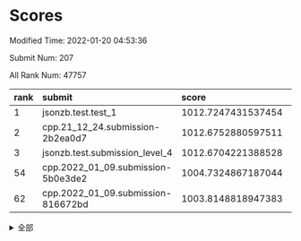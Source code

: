 # Scores

Modified Time: 2022-01-20 04:53:36

Submit Num: 207

All Rank Num: 47757

| rank |               submit               |       score        |       sigma        | pk_num |
| :--- | :--------------------------------- | :----------------- | :----------------- | :----- |
| 1    | jsonzb.test.test_1                 | 1012.7247431537454 | 0.8321223097337894 | 896    |
| 2    | cpp.21_12_24.submission-2b2ea0d7   | 1012.6752880597511 | 0.7919066004263918 | 919    |
| 3    | jsonzb.test.submission_level_4     | 1012.6704221388528 | 0.798464752420612  | 925    |
| 54   | cpp.2022_01_09.submission-5b0e3de2 | 1004.7324867187044 | 0.7175115448821404 | 921    |
| 62   | cpp.2022_01_09.submission-816672bd | 1003.8148818947383 | 0.7029023522487635 | 922    |


<details>
<summary>全部</summary>

| rank |                 submit                 |       score        |       sigma        | pk_num |
| :--- | :------------------------------------- | :----------------- | :----------------- | :----- |
| 1    | jsonzb.test.test_1                     | 1012.7247431537454 | 0.8321223097337894 | 896    |
| 2    | cpp.21_12_24.submission-2b2ea0d7       | 1012.6752880597511 | 0.7919066004263918 | 919    |
| 3    | jsonzb.test.submission_level_4         | 1012.6704221388528 | 0.798464752420612  | 925    |
| 4    | gobigger.level_3.submission_level_3_37 | 1011.777207350189  | 0.7773410101833581 | 917    |
| 5    | gobigger.level_3.submission_level_3_24 | 1011.6177821821711 | 0.7774841979288425 | 924    |
| 6    | gobigger.level_3.submission_level_3_36 | 1011.4911540495686 | 0.7812800263218875 | 920    |
| 7    | gobigger.level_3.submission_level_3_33 | 1011.4032122495942 | 0.7661117437382412 | 924    |
| 8    | gobigger.level_3.submission_level_3_42 | 1010.9645331776642 | 0.7517393018734894 | 924    |
| 9    | gobigger.level_3.submission_level_3_34 | 1010.962064148668  | 0.7669743225408931 | 921    |
| 10   | gobigger.level_3.submission_level_3_32 | 1010.9178984585917 | 0.7701688194411586 | 919    |
| 11   | gobigger.level_3.submission_level_3_8  | 1010.8327919912724 | 0.784425328725602  | 927    |
| 12   | gobigger.level_3.submission_level_3_29 | 1010.8171559050834 | 0.7570356363190281 | 922    |
| 13   | gobigger.level_3.submission_level_3_38 | 1010.6383756654913 | 0.7466588699984572 | 921    |
| 14   | gobigger.level_3.submission_level_3_10 | 1010.5482665791982 | 0.761639322553109  | 931    |
| 15   | gobigger.level_3.submission_level_3_35 | 1010.5309855197843 | 0.7372198540257614 | 921    |
| 16   | gobigger.level_3.submission_level_3_28 | 1010.3492896386462 | 0.7544533179610872 | 925    |
| 17   | gobigger.level_3.submission_level_3_47 | 1010.2364799278638 | 0.7660605637887948 | 918    |
| 18   | gobigger.level_3.submission_level_3_4  | 1010.2287127305851 | 0.7669791388880817 | 924    |
| 19   | gobigger.level_3.submission_level_3_21 | 1010.2262447518638 | 0.7652015676542081 | 922    |
| 20   | gobigger.level_3.submission_level_3_15 | 1010.223756169628  | 0.7534908162644819 | 924    |
| 21   | gobigger.level_3.submission_level_3_1  | 1010.1127659416622 | 0.7575468566127387 | 924    |
| 22   | gobigger.level_3.submission_level_3_2  | 1010.10055827765   | 0.7724030679615257 | 923    |
| 23   | gobigger.level_3.submission_level_3_40 | 1009.9722716483224 | 0.7561586708791195 | 922    |
| 24   | gobigger.level_3.submission_level_3_16 | 1009.9700161087881 | 0.7549760616046595 | 926    |
| 25   | gobigger.level_3.submission_level_3_49 | 1009.9080148441354 | 0.7618174991543895 | 924    |
| 26   | gobigger.level_3.submission_level_3_20 | 1009.8583834183253 | 0.7544552617941509 | 922    |
| 27   | gobigger.level_3.submission_level_3_45 | 1009.8374316540841 | 0.7631804122563971 | 921    |
| 28   | gobigger.level_3.submission_level_3_48 | 1009.8140128540797 | 0.7625139315260453 | 921    |
| 29   | gobigger.level_3.submission_level_3_3  | 1009.796928892101  | 0.750987196325508  | 923    |
| 30   | gobigger.level_3.submission_level_3_46 | 1009.7628361949971 | 0.7724574402765929 | 921    |
| 31   | gobigger.level_3.submission_level_3_41 | 1009.7408419757224 | 0.7405228519934863 | 927    |
| 32   | gobigger.level_3.submission_level_3_17 | 1009.7161186514106 | 0.7521181214034098 | 931    |
| 33   | gobigger.level_3.submission_level_3_12 | 1009.6674090657965 | 0.7614100641426668 | 923    |
| 34   | gobigger.level_3.submission_level_3_11 | 1009.4672090750068 | 0.7394992294726004 | 922    |
| 35   | gobigger.level_3.submission_level_3_14 | 1009.3384444915113 | 0.7415071177749879 | 925    |
| 36   | gobigger.level_3.submission_level_3_26 | 1009.3229802085291 | 0.7425282629567032 | 919    |
| 37   | gobigger.level_3.submission_level_3_30 | 1009.2564970136305 | 0.733406235941773  | 924    |
| 38   | gobigger.level_3.submission_level_3_31 | 1009.1069563588146 | 0.7232334918971897 | 925    |
| 39   | gobigger.level_3.submission_level_3_44 | 1009.091950471549  | 0.7550989723407802 | 928    |
| 40   | gobigger.level_3.submission_level_3_19 | 1009.0828309164692 | 0.7360861850892596 | 917    |
| 41   | gobigger.level_3.submission_level_3_25 | 1009.0626407797716 | 0.7536749191661294 | 922    |
| 42   | gobigger.level_3.submission_level_3_23 | 1009.0564506298689 | 0.746159370507012  | 922    |
| 43   | gobigger.level_3.submission_level_3_18 | 1009.0046547299469 | 0.7321135171993299 | 922    |
| 44   | gobigger.level_3.submission_level_3_22 | 1008.9214741320383 | 0.742007560363159  | 924    |
| 45   | gobigger.level_3.submission_level_3_39 | 1008.8845346618134 | 0.7355123801472236 | 930    |
| 46   | gobigger.level_3.submission_level_3_0  | 1008.8333018127506 | 0.7547779944708611 | 926    |
| 47   | gobigger.level_3.submission_level_3_5  | 1008.6620757908622 | 0.7531183151976157 | 924    |
| 48   | gobigger.level_3.submission_level_3_13 | 1008.5356179629027 | 0.7479741461700198 | 925    |
| 49   | gobigger.level_3.submission_level_3_7  | 1008.4246898542368 | 0.7357654972935294 | 920    |
| 50   | gobigger.level_3.submission_level_3_9  | 1008.3934249075352 | 0.7461973424407957 | 923    |
| 51   | gobigger.level_3.submission_level_3_43 | 1008.273214891817  | 0.7300684862286907 | 928    |
| 52   | gobigger.level_3.submission_level_3_27 | 1008.2434590218118 | 0.7281417784294195 | 923    |
| 53   | gobigger.level_3.submission_level_3_6  | 1008.0904600031888 | 0.7520113270354565 | 925    |
| 54   | cpp.2022_01_09.submission-5b0e3de2     | 1004.7324867187044 | 0.7175115448821404 | 921    |
| 55   | gobigger.level_1.submission_level_1_42 | 1004.6421865075905 | 0.725066821245095  | 923    |
| 56   | gobigger.level_1.submission_level_1_18 | 1004.4344880288693 | 0.722477479938983  | 928    |
| 57   | gobigger.level_1.submission_level_1_28 | 1004.426427049868  | 0.7142600598136252 | 920    |
| 58   | gobigger.level_1.submission_level_1_33 | 1004.3976245472428 | 0.7240558434573273 | 925    |
| 59   | gobigger.level_1.submission_level_1_10 | 1004.3729811267567 | 0.7171121008974245 | 923    |
| 60   | gobigger.level_1.submission_level_1_38 | 1004.1674244441042 | 0.7118745791908204 | 926    |
| 61   | gobigger.level_1.submission_level_1_4  | 1003.8615048964975 | 0.7093879526741854 | 921    |
| 62   | cpp.2022_01_09.submission-816672bd     | 1003.8148818947383 | 0.7029023522487635 | 922    |
| 63   | gobigger.level_1.submission_level_1_24 | 1003.6820206676774 | 0.7071077845967221 | 919    |
| 64   | gobigger.level_1.submission_level_1_29 | 1003.6091913184667 | 0.7083038331920252 | 924    |
| 65   | gobigger.level_1.submission_level_1_47 | 1003.5312501442969 | 0.713213983192792  | 924    |
| 66   | gobigger.level_1.submission_level_1_0  | 1003.5245283455579 | 0.718732042928822  | 925    |
| 67   | gobigger.level_1.submission_level_1_40 | 1003.5138798923791 | 0.7023996324654136 | 917    |
| 68   | gobigger.level_1.submission_level_1_2  | 1003.4563249542072 | 0.7107765609393761 | 929    |
| 69   | gobigger.level_1.submission_level_1_12 | 1003.3987758354039 | 0.7139512148273823 | 929    |
| 70   | gobigger.level_1.submission_level_1_35 | 1003.307874513507  | 0.7205663359024621 | 924    |
| 71   | gobigger.level_1.submission_level_1_45 | 1003.2499430622784 | 0.7125928715872798 | 919    |
| 72   | gobigger.level_1.submission_level_1_44 | 1003.2496884186367 | 0.7288168448338849 | 926    |
| 73   | gobigger.level_1.submission_level_1_9  | 1003.1571159801746 | 0.7133332601306819 | 927    |
| 74   | gobigger.level_1.submission_level_1_32 | 1003.1566982367183 | 0.7013060151961067 | 923    |
| 75   | gobigger.level_1.submission_level_1_39 | 1003.1487777829996 | 0.7030544470192377 | 922    |
| 76   | gobigger.level_1.submission_level_1_19 | 1003.1266200703631 | 0.7116160957616195 | 924    |
| 77   | gobigger.level_1.submission_level_1_36 | 1003.1169641715895 | 0.71685909485      | 920    |
| 78   | gobigger.level_1.submission_level_1_25 | 1003.090967482491  | 0.7223356311872053 | 929    |
| 79   | gobigger.level_1.submission_level_1_49 | 1003.0751586895143 | 0.7090905657046728 | 924    |
| 80   | gobigger.level_1.submission_level_1_16 | 1003.0609189321248 | 0.7279147724488818 | 923    |
| 81   | gobigger.level_1.submission_level_1_3  | 1003.0594428792591 | 0.7115053415723662 | 926    |
| 82   | gobigger.level_1.submission_level_1_23 | 1003.0472374036464 | 0.716423593150708  | 926    |
| 83   | gobigger.level_1.submission_level_1_6  | 1002.9766354458195 | 0.7167068536404062 | 929    |
| 84   | gobigger.level_1.submission_level_1_41 | 1002.9347486160628 | 0.7114198352811806 | 923    |
| 85   | gobigger.level_1.submission_level_1_34 | 1002.8780612082322 | 0.7231012026866505 | 925    |
| 86   | gobigger.level_1.submission_level_1_46 | 1002.8365409048706 | 0.7048881485444074 | 920    |
| 87   | gobigger.level_1.submission_level_1_20 | 1002.8275849152349 | 0.7154856883042932 | 920    |
| 88   | gobigger.level_1.submission_level_1_8  | 1002.8259964374902 | 0.714853233601456  | 922    |
| 89   | gobigger.level_1.submission_level_1_15 | 1002.7945852588233 | 0.7169746008634962 | 925    |
| 90   | gobigger.level_1.submission_level_1_17 | 1002.7300159546617 | 0.7163823908204512 | 924    |
| 91   | gobigger.level_1.submission_level_1_27 | 1002.6900649970019 | 0.7118416755615186 | 929    |
| 92   | gobigger.level_1.submission_level_1_48 | 1002.6863678393581 | 0.7126767431771645 | 926    |
| 93   | gobigger.level_1.submission_level_1_31 | 1002.676499073511  | 0.7156363619851246 | 923    |
| 94   | gobigger.level_1.submission_level_1_11 | 1002.4202016291512 | 0.7113189518620979 | 923    |
| 95   | gobigger.level_1.submission_level_1_14 | 1002.4135505346703 | 0.7062835780483238 | 924    |
| 96   | gobigger.level_1.submission_level_1_21 | 1002.3990459659149 | 0.7117906126532668 | 920    |
| 97   | gobigger.level_1.submission_level_1_5  | 1002.361642693264  | 0.7137420949323646 | 922    |
| 98   | gobigger.level_1.submission_level_1_37 | 1002.3402252081297 | 0.7095713856706658 | 925    |
| 99   | gobigger.level_1.submission_level_1_13 | 1002.3065207559895 | 0.7048476495783291 | 925    |
| 100  | gobigger.level_1.submission_level_1_7  | 1002.2970926485492 | 0.7111000678574119 | 926    |
| 101  | gobigger.level_1.submission_level_1_26 | 1002.2014158775247 | 0.7144992356441624 | 922    |
| 102  | gobigger.level_1.submission_level_1_30 | 1002.1495717557535 | 0.711930583081169  | 927    |
| 103  | gobigger.level_1.submission_level_1_43 | 1002.1427634672654 | 0.7076138494327804 | 922    |
| 104  | gobigger.level_1.submission_level_1_22 | 1002.1064126608558 | 0.7093731083177581 | 924    |
| 105  | gobigger.level_1.submission_level_1_1  | 1001.9943376249885 | 0.7027022777585077 | 923    |
| 106  | gobigger.random.submission_random_9    | 997.7883801676735  | 0.7079098242538858 | 925    |
| 107  | gobigger.random.submission_random_34   | 997.1642389246471  | 0.7118913310407103 | 918    |
| 108  | gobigger.random.submission_random_20   | 997.1441523471466  | 0.7183609079608648 | 924    |
| 109  | gobigger.random.submission_random_3    | 997.0646493685601  | 0.7066585487488775 | 921    |
| 110  | gobigger.random.submission_random_46   | 996.9353233029059  | 0.714250026361068  | 922    |
| 111  | gobigger.random.submission_random_18   | 996.8283371838891  | 0.7216265788628501 | 918    |
| 112  | gobigger.random.submission_random_4    | 996.7032756402124  | 0.7152339632120303 | 925    |
| 113  | gobigger.random.submission_random_36   | 996.6382997888687  | 0.7303372921988248 | 920    |
| 114  | gobigger.random.submission_random_39   | 996.6041015330463  | 0.700588081946439  | 928    |
| 115  | gobigger.random.submission_random_28   | 996.5695382795784  | 0.7058913609606005 | 922    |
| 116  | gobigger.random.submission_random_6    | 996.5660233679652  | 0.7208799718628854 | 921    |
| 117  | gobigger.random.submission_random_49   | 996.5104193577205  | 0.7121674866772923 | 924    |
| 118  | gobigger.random.submission_random_24   | 996.5068394285362  | 0.7142462226694456 | 922    |
| 119  | gobigger.random.submission_random_0    | 996.4888042005009  | 0.7113665207339233 | 921    |
| 120  | gobigger.random.submission_random_16   | 996.4867730011234  | 0.7044140005586901 | 926    |
| 121  | gobigger.random.submission_random_47   | 996.4828080460313  | 0.7007043446383018 | 925    |
| 122  | gobigger.random.submission_random_15   | 996.4596260665484  | 0.7130666217385264 | 921    |
| 123  | gobigger.random.submission_random_25   | 996.4331624034979  | 0.7051192986460085 | 923    |
| 124  | gobigger.random.submission_random_48   | 996.2962962295136  | 0.7126337677172461 | 924    |
| 125  | gobigger.random.submission_random_1    | 996.268369069844   | 0.6997642718756812 | 922    |
| 126  | gobigger.random.submission_random_45   | 996.231275314911   | 0.7066774692056429 | 926    |
| 127  | gobigger.random.submission_random_26   | 996.2286691785083  | 0.7066943974229457 | 921    |
| 128  | gobigger.random.submission_random_44   | 996.1939649013468  | 0.7159728199050994 | 920    |
| 129  | gobigger.random.submission_random_31   | 996.1844971197496  | 0.7185222594581042 | 922    |
| 130  | gobigger.random.submission_random_13   | 996.0756767651752  | 0.7011105548470112 | 928    |
| 131  | gobigger.random.submission_random_38   | 996.0325186576583  | 0.709890790802143  | 925    |
| 132  | gobigger.random.submission_random_32   | 996.0302422411581  | 0.7119547117534343 | 920    |
| 133  | gobigger.random.submission_random_10   | 996.0119956803442  | 0.7162012616520231 | 924    |
| 134  | gobigger.random.submission_random_37   | 995.9899820638913  | 0.7194350296871875 | 922    |
| 135  | gobigger.random.submission_random_14   | 995.9660024882857  | 0.702472748179649  | 927    |
| 136  | gobigger.random.submission_random_17   | 995.9173743169135  | 0.7002837583216264 | 924    |
| 137  | gobigger.random.submission_random_21   | 995.8611503199879  | 0.7170866430401196 | 924    |
| 138  | gobigger.random.submission_random_7    | 995.7439050973554  | 0.7080464046446555 | 924    |
| 139  | gobigger.random.submission_random_40   | 995.7060371135384  | 0.7114792021090071 | 920    |
| 140  | gobigger.random.submission_random_29   | 995.7049520833897  | 0.704899332622525  | 921    |
| 141  | gobigger.random.submission_random_11   | 995.676459244052   | 0.7211346143853034 | 924    |
| 142  | gobigger.random.submission_random_23   | 995.6623372391682  | 0.7016241703953894 | 923    |
| 143  | gobigger.random.submission_random_5    | 995.6356699927463  | 0.7147326689577654 | 916    |
| 144  | gobigger.random.submission_random_2    | 995.5959247255065  | 0.7026953494238148 | 918    |
| 145  | gobigger.random.submission_random_35   | 995.5892347495972  | 0.7152325248027467 | 923    |
| 146  | gobigger.random.submission_random_33   | 995.4447850209127  | 0.7187548018192751 | 920    |
| 147  | gobigger.random.submission_random_42   | 995.4033024851836  | 0.7101203452711938 | 920    |
| 148  | gobigger.random.submission_random_19   | 995.3975211454248  | 0.7109769864670317 | 921    |
| 149  | gobigger.random.submission_random_22   | 995.2761113103884  | 0.7201655431878587 | 925    |
| 150  | gobigger.random.submission_random_12   | 995.1891686867468  | 0.7123146474009623 | 923    |
| 151  | gobigger.random.submission_random_8    | 995.0351298176912  | 0.7130658958477138 | 928    |
| 152  | gobigger.random.submission_random_41   | 994.9521860976778  | 0.7011947712292684 | 921    |
| 153  | gobigger.random.submission_random_27   | 994.6586296243728  | 0.7116352354539403 | 922    |
| 154  | gobigger.random.submission_random_30   | 994.6406577893633  | 0.7228675504681055 | 924    |
| 155  | gobigger.random.submission_random_43   | 994.6045654171745  | 0.7383250298446246 | 917    |
| 156  | gobigger.level_2.submission_level_2_4  | 994.5023816574878  | 0.7349061967099244 | 927    |
| 157  | gobigger.level_2.submission_level_2_41 | 994.4031993455997  | 0.7342013052676098 | 923    |
| 158  | gobigger.level_2.submission_level_2_28 | 993.9027724424784  | 0.7290139749957936 | 922    |
| 159  | gobigger.level_2.submission_level_2_1  | 993.793152070866   | 0.7451762023507074 | 925    |
| 160  | gobigger.level_2.submission_level_2_35 | 993.7030537090643  | 0.7239803293813916 | 923    |
| 161  | gobigger.level_2.submission_level_2_20 | 993.5932593731764  | 0.7333010412121703 | 922    |
| 162  | gobigger.level_2.submission_level_2_3  | 993.397644511142   | 0.7304165000099612 | 920    |
| 163  | gobigger.level_2.submission_level_2_8  | 993.2955216377395  | 0.7459189900514281 | 922    |
| 164  | gobigger.level_2.submission_level_2_18 | 993.2091209808736  | 0.7399630542546735 | 918    |
| 165  | gobigger.level_2.submission_level_2_33 | 993.1923873041907  | 0.7487664456434693 | 925    |
| 166  | gobigger.level_2.submission_level_2_11 | 993.0833284513403  | 0.750079970991583  | 927    |
| 167  | gobigger.level_2.submission_level_2_13 | 992.9720382370552  | 0.7639835685115404 | 930    |
| 168  | gobigger.level_2.submission_level_2_5  | 992.8948270288025  | 0.7358783114053014 | 920    |
| 169  | gobigger.level_2.submission_level_2_45 | 992.6987191284547  | 0.7388589359457379 | 920    |
| 170  | gobigger.level_2.submission_level_2_10 | 992.6204722854505  | 0.7475679385708561 | 923    |
| 171  | gobigger.level_2.submission_level_2_32 | 992.6012322039414  | 0.7311380708739771 | 921    |
| 172  | gobigger.level_2.submission_level_2_17 | 992.5626580982462  | 0.7383894201134905 | 924    |
| 173  | gobigger.level_2.submission_level_2_26 | 992.5492290386878  | 0.7471908275894119 | 921    |
| 174  | gobigger.level_2.submission_level_2_36 | 992.5179511210032  | 0.7544376105092725 | 922    |
| 175  | gobigger.level_2.submission_level_2_29 | 992.4468820019424  | 0.7741799103753174 | 928    |
| 176  | gobigger.level_2.submission_level_2_22 | 992.3733353311065  | 0.735240265557573  | 925    |
| 177  | gobigger.level_2.submission_level_2_14 | 992.3679332334492  | 0.7420751565471166 | 924    |
| 178  | gobigger.level_2.submission_level_2_42 | 992.2613901820646  | 0.7447877712357096 | 923    |
| 179  | gobigger.level_2.submission_level_2_15 | 992.248313766487   | 0.7522898089539766 | 923    |
| 180  | gobigger.level_2.submission_level_2_23 | 992.2187122543428  | 0.7597613792596098 | 918    |
| 181  | gobigger.level_2.submission_level_2_40 | 992.1684858385389  | 0.7593578236969137 | 923    |
| 182  | gobigger.level_2.submission_level_2_47 | 992.1630247462804  | 0.724730376804438  | 918    |
| 183  | gobigger.level_2.submission_level_2_2  | 992.1217796802957  | 0.7548279935040064 | 923    |
| 184  | gobigger.level_2.submission_level_2_24 | 992.0145781388521  | 0.7350473303269863 | 926    |
| 185  | gobigger.level_2.submission_level_2_12 | 991.9825015919774  | 0.7432862458920678 | 921    |
| 186  | gobigger.level_2.submission_level_2_7  | 991.9365733841435  | 0.7695871906905063 | 922    |
| 187  | gobigger.level_2.submission_level_2_30 | 991.8845133701138  | 0.7419297260992108 | 922    |
| 188  | gobigger.level_2.submission_level_2_39 | 991.8792344105207  | 0.7378177805742628 | 918    |
| 189  | gobigger.level_2.submission_level_2_48 | 991.7814358405515  | 0.7775756081300403 | 925    |
| 190  | gobigger.level_2.submission_level_2_27 | 991.6064277546214  | 0.7556052157164902 | 922    |
| 191  | gobigger.level_2.submission_level_2_44 | 991.5721904057759  | 0.7366406828047731 | 920    |
| 192  | gobigger.level_2.submission_level_2_46 | 991.454010409153   | 0.7587591041339107 | 923    |
| 193  | gobigger.level_2.submission_level_2_21 | 991.3391167567389  | 0.757070697345675  | 922    |
| 194  | gobigger.level_2.submission_level_2_25 | 991.3274233544303  | 0.750316520794636  | 924    |
| 195  | gobigger.level_2.submission_level_2_31 | 991.296025157108   | 0.7403691306753232 | 926    |
| 196  | gobigger.level_2.submission_level_2_0  | 991.1521106921447  | 0.745797033236356  | 919    |
| 197  | gobigger.level_2.submission_level_2_34 | 991.029223650092   | 0.7504133552584364 | 918    |
| 198  | gobigger.level_2.submission_level_2_43 | 990.8780730705071  | 0.7506786010154521 | 924    |
| 199  | gobigger.level_2.submission_level_2_37 | 990.7757917275685  | 0.7538009896052599 | 918    |
| 200  | gobigger.level_2.submission_level_2_9  | 990.7681870449225  | 0.7562034519097589 | 918    |
| 201  | gobigger.level_2.submission_level_2_49 | 990.7343056307781  | 0.7738376810605833 | 914    |
| 202  | gobigger.level_2.submission_level_2_38 | 990.2875006039527  | 0.7830527729649632 | 921    |
| 203  | gobigger.level_2.submission_level_2_6  | 990.222385105467   | 0.7506200933136735 | 925    |
| 204  | gobigger.level_2.submission_level_2_16 | 990.0641371845392  | 0.7566935663061319 | 924    |
| 205  | gobigger.level_2.submission_level_2_19 | 989.4052955240677  | 0.8087539896317055 | 924    |
| 206  | gobigger.none.submission_none_1        | 977.0049583616077  | 1.4375832270889362 | 924    |
| 207  | gobigger.none.submission_none_0        | 975.6058662773293  | 1.5462336369746958 | 922    |

</details>